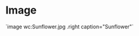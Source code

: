 # Image

<ve-snippet collapsible label="Basic image example">
`image wc:Sunflower.jpg .right caption="Sunflower"`
</ve-snippet>
